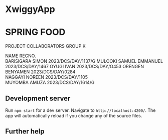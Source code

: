 # XwiggyApp
# SPRING FOOD
PROJECT COLLABORATORS GROUP K

NAME                                    REGNO.                                
BARISIGARA SIMON                        2023/DCS/DAY/1137/G
MULOOKI SAMUEL EMMANUEL                 2023/DCS/DAY/1467
OYUGI IVAN                              2023/DCS/DAY/O453
ORENGEN BENYAMEN                        2023/DCS/DAY/0284      
NAGGAYI NOREEN                          2023/DCS/DAY/1105      
MUYOMBA AMUZA                           2023/DCS/DAY/1614/G    

## Development server

Run `npm start` for a dev server. Navigate to `http://localhost:4200/`. The app will automatically reload if you change any of the source files.


## Further help

